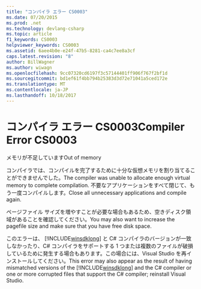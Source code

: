 ```yaml
---
title: "コンパイラ エラー CS0003"
ms.date: 07/20/2015
ms.prod: .net
ms.technology: devlang-csharp
ms.topic: article
f1_keywords: CS0003
helpviewer_keywords: CS0003
ms.assetid: 6aee4b0e-e24f-47b5-8281-ca4c7ee8a3cf
caps.latest.revision: "8"
author: BillWagner
ms.author: wiwagn
ms.openlocfilehash: 9cc07320cd6197f3c57144401ff906f767f2bf1d
ms.sourcegitcommit: bd1ef61f4bb794b25383d3d72e71041a5ced172e
ms.translationtype: MT
ms.contentlocale: ja-JP
ms.lasthandoff: 10/18/2017
---
```

# <a name="compiler-error-cs0003"></a><span data-ttu-id="ce5ff-102">コンパイラ エラー CS0003</span><span class="sxs-lookup"><span data-stu-id="ce5ff-102">Compiler Error CS0003</span></span>
<span data-ttu-id="ce5ff-103">メモリが不足しています</span><span class="sxs-lookup"><span data-stu-id="ce5ff-103">Out of memory</span></span>  
  
 <span data-ttu-id="ce5ff-104">コンパイラでは、コンパイルを完了するために十分な仮想メモリを割り当てることができませんでした。</span><span class="sxs-lookup"><span data-stu-id="ce5ff-104">The compiler was unable to allocate enough virtual memory to complete compilation.</span></span> <span data-ttu-id="ce5ff-105">不要なアプリケーションをすべて閉じて、もう一度コンパイルします。</span><span class="sxs-lookup"><span data-stu-id="ce5ff-105">Close all unnecessary applications and compile again.</span></span>  
  
 <span data-ttu-id="ce5ff-106">ページファイル サイズを増やすことが必要な場合もあるため、空きディスク領域があることを確認してください。</span><span class="sxs-lookup"><span data-stu-id="ce5ff-106">You may also want to increase the pagefile size and make sure that you have free disk space.</span></span>  
  
 <span data-ttu-id="ce5ff-107">このエラーは、 [!INCLUDE[winsdklong](~/includes/winsdklong-md.md)] と C# コンパイラのバージョンが一致しなかったり、C# コンパイラをサポートする 1 つまたは複数のファイルが破損しているために発生する場合もあります。この場合には、Visual Studio を再インストールしてください。</span><span class="sxs-lookup"><span data-stu-id="ce5ff-107">This error may also appear as the result of having mismatched versions of the [!INCLUDE[winsdklong](~/includes/winsdklong-md.md)] and the C# compiler or one or more corrupted files that support the C# compiler; reinstall Visual Studio.</span></span>
